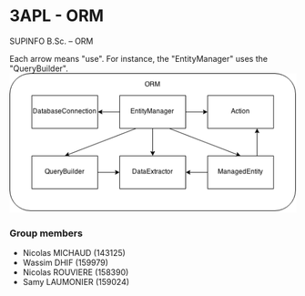 3APL - ORM
===

SUPINFO B.Sc. – ORM

Each arrow means "use". For instance, the "EntityManager" uses the "QueryBuilder".
![Schema](doc/schema.png)

### Group members

* Nicolas MICHAUD (143125)
* Wassim DHIF (159979)
* Nicolas ROUVIERE (158390)
* Samy LAUMONIER (159024)

